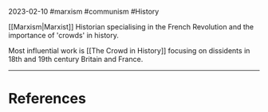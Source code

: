 2023-02-10
#marxism #communism #History 

[[Marxism|Marxist]] Historian specialising in the French Revolution and the importance of 'crowds' in history.

Most influential work is [[The Crowd in History]] focusing on dissidents in 18th and 19th century Britain and France.



---
# References
